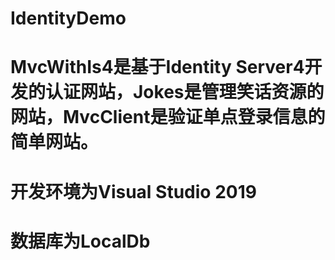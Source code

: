 # IdentityDemo
# MvcWithIs4是基于Identity Server4开发的认证网站，Jokes是管理笑话资源的网站，MvcClient是验证单点登录信息的简单网站。
# 开发环境为Visual Studio 2019
# 数据库为LocalDb

